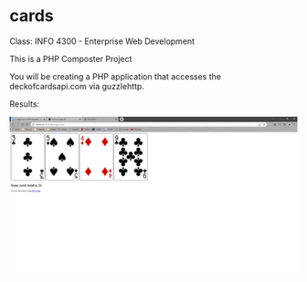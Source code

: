 # cards

<p>Class: INFO 4300 - Enterprise Web Development </p>

<p>This is a PHP Composter Project</p>
<p>You will be creating a PHP application that accesses the deckofcardsapi.com via guzzlehttp.</p>

<p>Results:</p>
<p><img src="Cards.png"></p>
